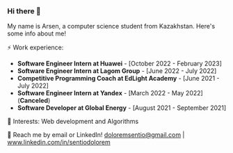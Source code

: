 ### Hi there 👋

My name is Arsen, a computer science student from Kazakhstan. Here's some info about me!

⚡ Work experience: <br>
- **Software Engineer Intern at Huawei** - [October 2022 - February 2023]
- **Software Engineer Intern at Lagom Group** - [June 2022 - July 2022]
- **Competitive Programming Coach at EdLight Academy** - [June 2021 - July 2022]
- **Software Engineer Intern at Yandex** - [March 2022 - May 2022] (**Canceled**)
- **Software Developer at Global Energy** - [August 2021 - September 2021]

🌱 Interests: Web development and Algorithms

💬 Reach me by email or LinkedIn! doloremsentio@gmail.com | www.linkedin.com/in/sentiodolorem

<!--[![Top Langs](https://github-readme-stats.vercel.app/api/top-langs/?username=fryingpannn&layout=compact&hide=tex)](https://github.com/anuraghazra/github-readme-stats)-->

<!--
Here are some ideas to get you started:

- 🔭 I’m currently working on ...
- 🌱 I’m currently learning ...
- 👯 I’m looking to collaborate on ...
- 🤔 I’m looking for help with ...
- 💬 Ask me about ...
- 📫 How to reach me: ...
- 😄 Pronouns: ...
- ⚡ Fun fact: ...
-->
